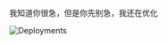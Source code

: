 我知道你很急，但是你先别急，我还在优化

![Deployments](https://img.shields.io/github/deployments/Cicada000/OneText-Image/Production?logo=Vercel&style=for-the-badge)
